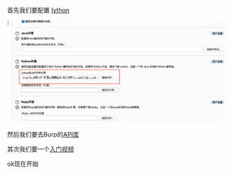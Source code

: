 首先我们要配置 [Iython](https://repo1.maven.org/maven2/org/python/jython-standalone/2.7.4/jython-standalone-2.7.4.jar)

![image-20250515104427437](https://raw.githubusercontent.com/Xioaruan912/pic/main/image-20250515104427437.png)

然后我们要去Burp的[API库](https://portswigger.net/burp/extender/api/)

其次我们要一个[入门视频](https://www.youtube.com/watch?v=zH0_7Ayfxc4)

ok现在开始
